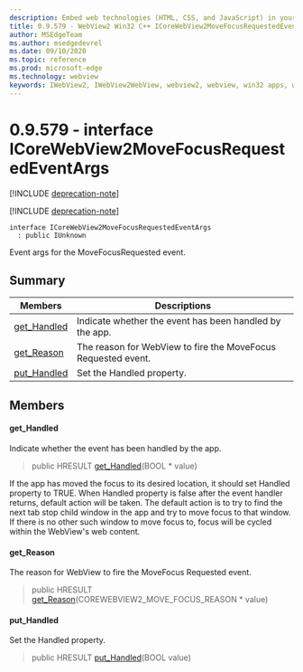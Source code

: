 ```yaml
---
description: Embed web technologies (HTML, CSS, and JavaScript) in your native applications with the Microsoft Edge WebView2 control
title: 0.9.579 - WebView2 Win32 C++ ICoreWebView2MoveFocusRequestedEventArgs
author: MSEdgeTeam
ms.author: msedgedevrel
ms.date: 09/10/2020
ms.topic: reference
ms.prod: microsoft-edge
ms.technology: webview
keywords: IWebView2, IWebView2WebView, webview2, webview, win32 apps, win32, edge, ICoreWebView2, ICoreWebView2Controller, browser control, edge html, ICoreWebView2MoveFocusRequestedEventArgs
---
```


# 0.9.579 - interface ICoreWebView2MoveFocusRequestedEventArgs 

[!INCLUDE [deprecation-note](../../includes/deprecation-note.md)]

[!INCLUDE [deprecation-note](../../includes/deprecation-note.md)]

```
interface ICoreWebView2MoveFocusRequestedEventArgs
  : public IUnknown
```

Event args for the MoveFocusRequested event.

## Summary

 Members                        | Descriptions
--------------------------------|---------------------------------------------
[get_Handled](#get_handled) | Indicate whether the event has been handled by the app.
[get_Reason](#get_reason) | The reason for WebView to fire the MoveFocus Requested event.
[put_Handled](#put_handled) | Set the Handled property.

## Members

#### get_Handled 

Indicate whether the event has been handled by the app.

> public HRESULT [get_Handled](#get_handled)(BOOL * value)

If the app has moved the focus to its desired location, it should set Handled property to TRUE. When Handled property is false after the event handler returns, default action will be taken. The default action is to try to find the next tab stop child window in the app and try to move focus to that window. If there is no other such window to move focus to, focus will be cycled within the WebView's web content.

#### get_Reason 

The reason for WebView to fire the MoveFocus Requested event.

> public HRESULT [get_Reason](#get_reason)(COREWEBVIEW2_MOVE_FOCUS_REASON * value)

#### put_Handled 

Set the Handled property.

> public HRESULT [put_Handled](#put_handled)(BOOL value)

